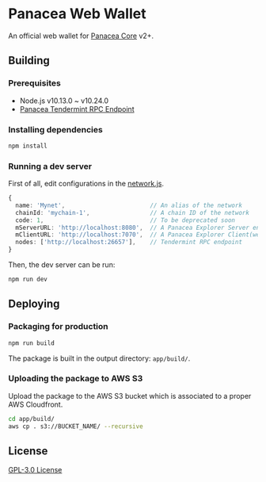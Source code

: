 # Panacea Web Wallet

An official web wallet for [Panacea Core](https://github.com/medibloc/panacea-core) v2+.

## Building

### Prerequisites

- Node.js v10.13.0 ~ v10.24.0
- [Panacea Tendermint RPC Endpoint](https://docs.cosmos.network/v0.43/core/grpc_rest.html#tendermint-rpc)
  
### Installing dependencies

```bash
npm install
```

### Running a dev server

First of all, edit configurations in the [network.js](https://github.com/medibloc/wallet/blob/master/config/network.js).
```ts
{
  name: 'Mynet',                        // An alias of the network
  chainId: 'mychain-1',                 // A chain ID of the network
  code: 1,                              // To be deprecated soon
  mServerURL: 'http://localhost:8080',  // A Panacea Explorer Server endpoint
  mClientURL: 'http://localhost:7070',  // A Panacea Explorer Client(web) endpoint
  nodes: ['http://localhost:26657'],    // Tendermint RPC endpoint
}
```

Then, the dev server can be run:
```bash
npm run dev
```


## Deploying

### Packaging for production

```bash
npm run build
```
The package is built in the output directory: `app/build/`.

### Uploading the package to AWS S3

Upload the package to the AWS S3 bucket which is associated to a proper AWS Cloudfront.
```bash
cd app/build/
aws cp . s3://BUCKET_NAME/ --recursive
```


## License

[GPL-3.0 License](LICENSE)
